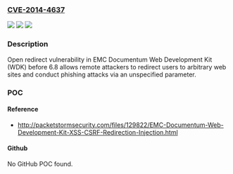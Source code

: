### [CVE-2014-4637](https://cve.mitre.org/cgi-bin/cvename.cgi?name=CVE-2014-4637)
![](https://img.shields.io/static/v1?label=Product&message=n%2Fa&color=blue)
![](https://img.shields.io/static/v1?label=Version&message=n%2Fa&color=blue)
![](https://img.shields.io/static/v1?label=Vulnerability&message=n%2Fa&color=brighgreen)

### Description

Open redirect vulnerability in EMC Documentum Web Development Kit (WDK) before 6.8 allows remote attackers to redirect users to arbitrary web sites and conduct phishing attacks via an unspecified parameter.

### POC

#### Reference
- http://packetstormsecurity.com/files/129822/EMC-Documentum-Web-Development-Kit-XSS-CSRF-Redirection-Injection.html

#### Github
No GitHub POC found.

